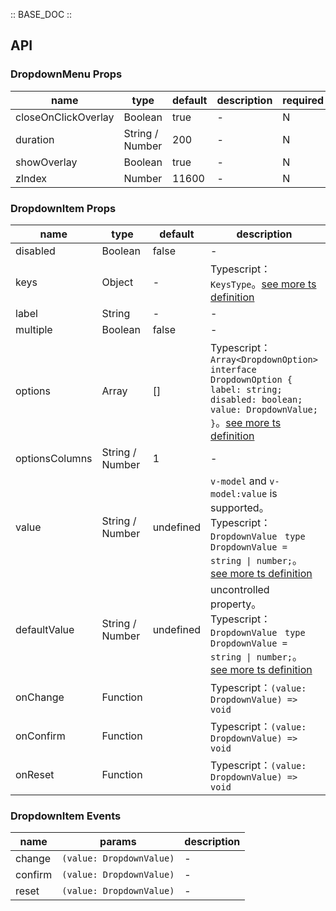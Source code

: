:: BASE_DOC ::

## API
### DropdownMenu Props

name | type | default | description | required
-- | -- | -- | -- | --
closeOnClickOverlay | Boolean | true | \- | N
duration | String / Number | 200 | \- | N
showOverlay | Boolean | true | \- | N
zIndex | Number | 11600 | \- | N

### DropdownItem Props

name | type | default | description | required
-- | -- | -- | -- | --
disabled | Boolean | false | \- | N
keys | Object | - | Typescript：`KeysType`。[see more ts definition](https://github.com/Tencent/tdesign-mobile-vue/blob/develop/src/common.ts) | N
label | String | - | \- | N
multiple | Boolean | false | \- | N
options | Array | [] | Typescript：`Array<DropdownOption>` `interface DropdownOption { label: string; disabled: boolean; value: DropdownValue; }`。[see more ts definition](https://github.com/Tencent/tdesign-mobile-vue/tree/develop/src/dropdown-menu/type.ts) | N
optionsColumns | String / Number | 1 | \- | N
value | String / Number | undefined | `v-model` and `v-model:value` is supported。Typescript：`DropdownValue ` `type DropdownValue = string \| number;`。[see more ts definition](https://github.com/Tencent/tdesign-mobile-vue/tree/develop/src/dropdown-menu/type.ts) | N
defaultValue | String / Number | undefined | uncontrolled property。Typescript：`DropdownValue ` `type DropdownValue = string \| number;`。[see more ts definition](https://github.com/Tencent/tdesign-mobile-vue/tree/develop/src/dropdown-menu/type.ts) | N
onChange | Function |  | Typescript：`(value: DropdownValue) => void`<br/> | N
onConfirm | Function |  | Typescript：`(value: DropdownValue) => void`<br/> | N
onReset | Function |  | Typescript：`(value: DropdownValue) => void`<br/> | N

### DropdownItem Events

name | params | description
-- | -- | --
change | `(value: DropdownValue)` | \-
confirm | `(value: DropdownValue)` | \-
reset | `(value: DropdownValue)` | \-
